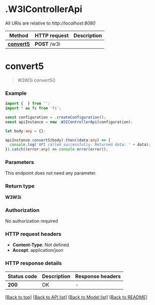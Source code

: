 # .W3IControllerApi

All URIs are relative to *http://localhost:8080*

Method | HTTP request | Description
------------- | ------------- | -------------
[**convert5**](W3IControllerApi.md#convert5) | **POST** /w3i | 


# **convert5**
> W3W3i convert5()


### Example


```typescript
import {  } from '';
import * as fs from 'fs';

const configuration = .createConfiguration();
const apiInstance = new .W3IControllerApi(configuration);

let body:any = {};

apiInstance.convert5(body).then((data:any) => {
  console.log('API called successfully. Returned data: ' + data);
}).catch((error:any) => console.error(error));
```


### Parameters
This endpoint does not need any parameter.


### Return type

**W3W3i**

### Authorization

No authorization required

### HTTP request headers

 - **Content-Type**: Not defined
 - **Accept**: application/json


### HTTP response details
| Status code | Description | Response headers |
|-------------|-------------|------------------|
**200** | OK |  -  |

[[Back to top]](#) [[Back to API list]](README.md#documentation-for-api-endpoints) [[Back to Model list]](README.md#documentation-for-models) [[Back to README]](README.md)


